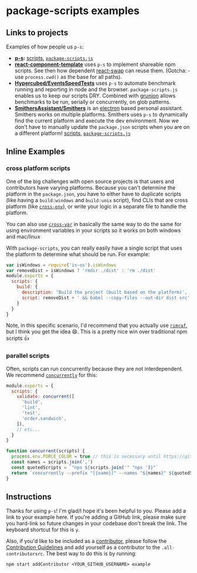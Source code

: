 # package-scripts examples

## Links to projects

Examples of how people us `p-s`:

- **[p-s](https://github.com/kentcdodds/p-s):** [scripts](https://github.com/kentcdodds/p-s/blob/7a00d750611f08e8a95f24e78dd1cdc0a2213e51/package.json#L6-L10), [`package-scripts.js`](https://github.com/kentcdodds/p-s/blob/7a00d750611f08e8a95f24e78dd1cdc0a2213e51/package-scripts.js)
- **[react-component-template](https://github.com/nkbt/react-component-template)** uses `p-s` to implement shareable npm
scripts. See then how dependent [react-swap](https://github.com/nkbt/react-swap) can reuse them. (Gotcha: - use
`process.cwd()` as the base for all paths).
- **[Hypercubed/EventsSpeedTests](https://github.com/Hypercubed/EventsSpeedTests)** uses `p-s` to automate benchmark
running and reporting in node and the browser. `package-scripts.js` enables us to keep our scripts DRY. Combined with
[grunion](https://github.com/Hypercubed/grunion) allows benchmarks to be run, serially or concurrently, on glob
patterns.
- **[SmithersAssistant/Smithers](https://github.com/SmithersAssistant/smithers)** is an
[electron](https://electron.atom.io) based personal assistant. Smithers works on multiple platforms. Smithers uses `p-s`
to dynamically find the current platform and execute the dev environment. Now we don't have to manually update the
`package.json` scripts when you are on a different platform!
[scripts](https://github.com/SmithersAssistant/smithers/blob/0732fed616d64ff4696110574e51c300cd409d4c/package.json#L67-L70),
[`package-scripts.js`](https://github.com/SmithersAssistant/smithers/blob/0732fed616d64ff4696110574e51c300cd409d4c/package-scripts.js)

## Inline Examples

### cross platform scripts

One of the big challenges with open source projects is that users and contributors have varying platforms. Because you
can't determine the platform in the `package.json`, you have to either have to duplicate scripts (like having a
`build:windows` and `build:unix` script), find CLIs that are cross platform (like
[`cross-env`](http://npm.im/cross-env)), or write your logic in a separate file to handle the platform.

You can also use [`cross-var`](http://npm.im/cross-var) in basically the same way to do the same for using environment
variables in your scripts so it works on both windows and mac/linux

With `package-scripts`, you can really easily have a single script that uses the platform to determine what should be
run. For example:

```javascript
var isWindows = require('is-os').isWindows
var removeDist = isWindows ? 'rmdir ./dist' : 'rm ./dist'
module.exports = {
  scripts: {
    build: {
      description: 'Build the project (built based on the platform)',
      script: removeDist + ' && babel --copy-files --out-dir dist src'
    }
  }
}
```

Note, in this specific scenario, I'd recommend that you actually use [`rimraf`](http://npm.im/rimraf), but I think you
get the idea 😄. This is a pretty nice win over traditional npm scripts 👍

### parallel scripts

Often, scripts can run concurrently because they are not interdependent. We recommend
[`concurrently`](http://npm.im/concurrently) for this:

```javascript
module.exports = {
  scripts: {
    validate: concurrent([
      'build',
      'lint',
      'test',
      'order.sandwich',
    ]),
    // etc...
  }
}

function concurrent(scripts) {
  process.env.FORCE_COLOR = true // this is necessary until https://github.com/kimmobrunfeldt/concurrently/issues/86
  const names = scripts.join(',')
  const quotedScripts = `"nps ${scripts.join('" "nps ')}"`
  return `concurrently --prefix "[{name}]" --names "${names}" ${quotedScripts}`
}
```

## Instructions

Thanks for using `p-s`! I'm glad/I hope it's been helpful to you. Please add a link to your example here. If you're
adding a GitHub link, please make sure you hard-link so future changes in your codebase don't break the link. The
keyboard shortcut for this is `y`.

Also, if you'd like to be included as a [contributor](https://github.com/kentcdodds/p-s#contributors), please follow the
[Contribution Guidelines](https://github.com/kentcdodds/p-s/blob/master/CONTRIBUTING.md) and add yourself as a
contributor to the `.all-contributorsrc`. The best way to do this is by running:

```console
npm start addContributor <YOUR_GITHUB_USERNAME> example
```
